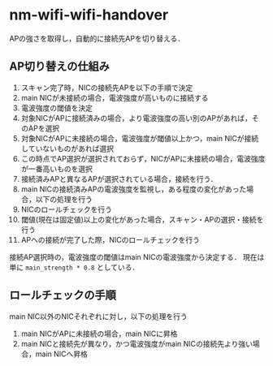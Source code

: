 # nm-wifi-wifi-handover

APの強さを取得し，自動的に接続先APを切り替える．


## AP切り替えの仕組み

1. スキャン完了時，NICの接続先APを以下の手順で決定
  1. main NICが未接続の場合，電波強度が高いものに接続する
  2. 電波強度の閾値を決定
  3. 対象NICがAPに接続済みの場合，より電波強度の高い別のAPがあれば，そのAPを選択
  4. 対象NICがAPに未接続の場合，電波強度が閾値以上かつ，main NICが接続していないものがあれば選択
  5. この時点でAP選択が選択されておらず，NICがAPに未接続の場合，電波強度が一番高いものを選択
  6. 接続済みAPと異なるAPが選択されている場合，接続を行う．
2. main NICの接続済みAPの電波強度を監視し，ある程度の変化があった場合，以下の処理を行う
  1. NICのロールチェックを行う
  2. 閾値(現在は固定値)以上の変化があった場合，スキャン・APの選択・接続を行う
3. APへの接続が完了した際，NICのロールチェックを行う

接続AP選択時の，電波強度の閾値はmain NICの電波強度から決定する．
現在は単に `main_strength * 0.8` としている．


## ロールチェックの手順

main NIC以外のNICそれぞれに対し，以下の処理を行う
1. main NICがAPに未接続の場合，main NICに昇格
3. main NICと接続先が異なり，かつ電波強度がmain NICの接続先より強い場合，main NICへ昇格
